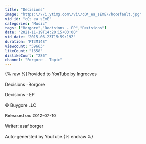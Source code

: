 ```yaml
---
title: "Decisions"
image: "https:\/\/i.ytimg.com\/vi\/cQt_ea_sEmE\/hqdefault.jpg"
vid_id: "cQt_ea_sEmE"
categories: "Music"
tags: ["Borgore","Decisions - EP","Decisions"]
date: "2021-11-19T14:20:15+03:00"
vid_date: "2015-06-23T15:59:19Z"
duration: "PT3M14S"
viewcount: "59663"
likeCount: "1658"
dislikeCount: "286"
channel: "Borgore - Topic"
---
```

{% raw %}Provided to YouTube by Ingrooves<br /><br />Decisions · Borgore<br /><br />Decisions - EP<br /><br />℗ Buygore LLC<br /><br />Released on: 2012-07-10<br /><br />Writer: asaf borger<br /><br />Auto-generated by YouTube.{% endraw %}

